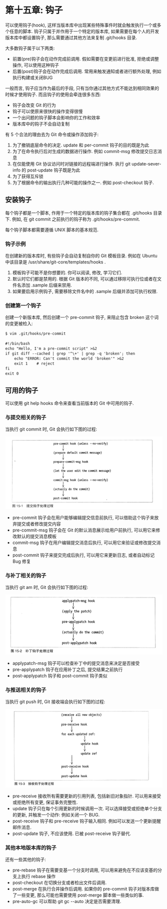 # 第十五章: 钩子 #

可以使用钩子(hook), 这样当版本库中出现某些特殊事件时就会触发执行一个或多个任意的脚本. 钩子只属于并作用于一个特定的版本库, 如果需要在每个人的开发版本库中都设置钩子, 那么需要通过其他方法来复制 .git/hooks 目录.

大多数钩子属于以下两类:

- 前置(pre)钩子会在动作完成前调用. 假如需要在变更前进行批准, 拒绝或调整操作, 可以使用这种钩子
- 后置(post)钩子会在动作完成后调用. 常用来触发通知或者进行额外处理, 例如执行构建或关闭BUG

一般而言, 钩子应当作为最后的手段, 只有当你通过其他方式不能达到相同效果的时候才使用钩子. 而且钩子的使用会牵连很多东西:

- 钩子会改变 Git 的行为
- 钩子可以使原来很快的操作变得很慢
- 一个出问题的钩子脚本会影响你的工作和效率
- 版本库中的钩子不会自动复制

有 5 个合法的理由去为 Git 命令或操作添加钩子:

1. 为了撤销底层命令的决定. update 和 per-commit 钩子的目的既是为此
2. 为了在命令执行后对生成的数据进行操作. 例如 commit-msg 修改提交日志消息
3. 在仅能使用 Git 协议访问时对链接的远程端进行操作. 执行 git update-sever-info 的 post-update 钩子既是为此
4. 为了获得互斥锁
5. 为了根据命令的输出执行几种可能的操作之一. 例如 post-checkout 钩子.

## 安装钩子 ##

每个钩子都是一个脚本, 作用于一个特定的版本库的钩子集合都在 .git/hooks 目录下. 例如, 在 git commit 之前执行的钩子称为 .git/hooks/pre-commit.

每个钩子脚本都需要遵循 UNIX 脚本的基本规范.

### 钩子示例 ###

在创建新的版本库时, 有些钩子会自动复制自你的 Git 模板目录. 例如在 Ubuntu 中该目录是 /usr/share/git-core/templates/hooks .

1. 模板钩子可能不是你想要的. 你可以阅读, 修改, 学习它们.
2. 默认时它们都是禁用的. 根据 Git 版本的不同, 可以通过移除可执行位或者在文件名添加 .sample 后缀来禁用.
3. 如果要启用示例钩子, 需要移除文件名中的 .sample 后缀并添加可执行权限.

### 创建第一个钩子 ###

创建一个新版本库, 然后创建一个 pre-commit 钩子, 来阻止包含 broken 这个词的变更被检入:

```
$ vim .git/hooks/pre-commit

#!/bin/bash
echo "Hello, I'm a pre-commit script" >&2
if git diff --cached | grep '^\+' | grep -q 'broken'; then
    echo "ERROR: Can't commit the world 'broken'" >&2
    exit 1    # reject
fi
exit 0

```

## 可用的钩子 ##

可以使用 git help hooks 命令来查看当前版本的 Git 中可用的钩子.

### 与提交相关的钩子 ###

当执行 git commit 时, Git 会执行如下图的过程:

![图15-1 提交钩子处理过程](./images/image15-01.png)

- pre-commit 钩子会在用户能够编辑提交信息前执行, 可以借助这个钩子来放弃提交或者修改提交内容
- pre-commit-msg 钩子会在 Git 的默认消息展示给用户前执行, 可以用它来修改默认的提交消息模板
- commit-msg 钩子在用户编辑提交消息后执行, 可以用它来验证或修改提交消息
- post-commit 钩子来提交完成后执行, 可以用它来更新日志, 或者自动标记 Bug 修复

### 与补丁相关的钩子 ###

当执行 git am 时, Git 会执行如下图的过程:

![图15-2 补丁钩子处理过程](./images/image15-02.png)

- applypatch-msg 钩子可以检查补丁中的提交消息来决定是否接受
- pre-applypatch 钩子在应用补丁之后, 提交结果之前执行
- post-applypatch 钩子和 post-commit 钩子类似

### 与推送相关的钩子 ###

当执行 git push 时, Git 接收端会执行如下图的过程:

![图15-3 接收钩子处理过程](./images/image15-03.png)

- pre-receive 接收所有需要更新的引用列表, 包括新旧对象指针. 可以用来接受或拒绝所有变更, 保证事务完整性.
- update 钩子只在每个引用更新的时候调用一次. 可以选择接受或拒绝单个分支的更新, 并触发一个动作: 例如关闭一个 BUG.
- post-receive 钩子和 pre-receive 钩子输入相同. 例如可以发送一个更新提醒邮件消息.
- post-update 钩子, 不应该使用. 已被 post-receive 钩子替代.

### 其他本地版本库的钩子 ###

还有一些其他的钩子:

- pre-rebase 钩子在需要变基一个分支时调用, 可以用来避免在不应该变基的分支上执行 rebase 操作
- post-checkout 在切换分支或者检出文件后调用.
- post-merge 在执行合并操作后调用. 如果你的 pre-commit 钩子对版本库做了一些变更, 那么可能也需要使用 post-merge 脚本做一些类似的事.
- pre-auto-gc 可以帮助 git gc --auto 决定是否需要清理.
